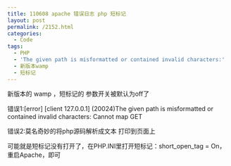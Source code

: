 ```yaml
---
title: 110608 apache 错误日志 php 短标记
layout: post
permalink: /2152.html
categories:
  - Code
tags:
  - PHP
  - 'The given path is misformatted or contained invalid characters:'
  - 新版本wamp
  - 短标记
---
```

新版本的 wamp ，短标记的 参数开关被默认为off了 

错误1:\[error] [client 127.0.0.1\] (20024)The given path is misformatted or contained invalid characters: Cannot map GET

错误2:莫名奇妙的将php源码解析成文本 打印到页面上

可能就是短标记没有打开了，在PHP.INI里打开短标记：short\_open\_tag = On，重启Apache，即可